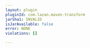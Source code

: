 ```yaml
---
layout: plugin
pluginId: com.lazan.maven-transform
jarSha1: INVALID
isJarAvailable: false
error: NONE
violations: []

---
```

